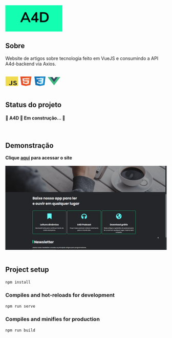 <img src='a4d_img.png' alt='A4D' title='A4D'>

## Sobre
Website de artigos sobre tecnologia feito em VueJS e consumindo a API A4d-backend via Axios.
<br/>

<div style="display: inline_block"><br>
    <img align="center" alt="Javascript" title="Javascript" height="30" width="40" src="https://raw.githubusercontent.com/devicons/devicon/master/icons/javascript/javascript-original.svg">
    <img align="center" alt="HTML" title="HTML" height="30" width="40" src="https://raw.githubusercontent.com/devicons/devicon/master/icons/html5/html5-original.svg">
    <img align="center" alt="CSS" title="CSS" height="30" width="40" src="https://raw.githubusercontent.com/devicons/devicon/master/icons/css3/css3-original.svg">
    <img align="center" alt="VueJS" title="VueJS" height="30" width="40" src="https://raw.githubusercontent.com/devicons/devicon/master/icons/vuejs/vuejs-original.svg">
</div>
<br/>

## Status do projeto
<h4> 
	🚧 A4D 🚀 Em construção... 🚧
</h4>
<br/>

## Demonstração
<b>Clique <a href="https://a4d-project.herokuapp.com/">aqui</a> para acessar o site</b>
<br/><br/>
<img src='a4d-gif.gif' alt='A4D' title='A4D'>
<br/><br/>

## Project setup
```
npm install
```

### Compiles and hot-reloads for development
```
npm run serve
```

### Compiles and minifies for production
```
npm run build
